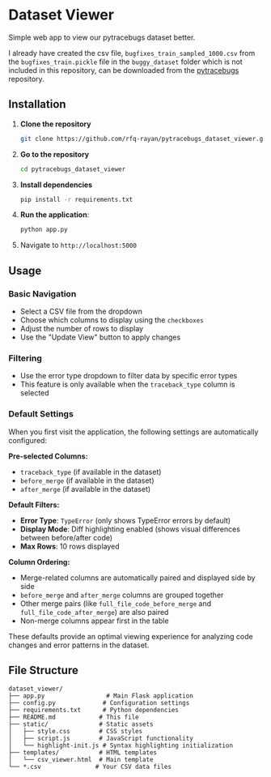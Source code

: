 # Dataset Viewer

Simple web app to view our pytracebugs dataset better.

I already have created the csv file, `bugfixes_train_sampled_1000.csv` from the `bugfixes_train.pickle` file in the `buggy_dataset` folder which is not included in this repository, can be downloaded from the [pytracebugs](https://github.com/acheshkov/pytracebugs) repository.

## Installation

1. **Clone the repository**
   ```bash
   git clone https://github.com/rfq-rayan/pytracebugs_dataset_viewer.git
   ```
2. **Go to the repository**
   ```bash
   cd pytracebugs_dataset_viewer
   ```
3. **Install dependencies**
   ```bash
   pip install -r requirements.txt
   ```

4. **Run the application**:
   ```bash
   python app.py
   ```

5. Navigate to `http://localhost:5000`

## Usage

### Basic Navigation
- Select a CSV file from the dropdown
- Choose which columns to display using the `checkboxes`
- Adjust the number of rows to display
- Use the "Update View" button to apply changes


### Filtering
- Use the error type dropdown to filter data by specific error types
- This feature is only available when the `traceback_type` column is selected

### Default Settings

When you first visit the application, the following settings are automatically configured:

**Pre-selected Columns:**
- `traceback_type` (if available in the dataset)
- `before_merge` (if available in the dataset)
- `after_merge` (if available in the dataset)

**Default Filters:**
- **Error Type**: `TypeError` (only shows TypeError errors by default)
- **Display Mode**: Diff highlighting enabled (shows visual differences between before/after code)
- **Max Rows**: 10 rows displayed

**Column Ordering:**
- Merge-related columns are automatically paired and displayed side by side
- `before_merge` and `after_merge` columns are grouped together
- Other merge pairs (like `full_file_code_before_merge` and `full_file_code_after_merge`) are also paired
- Non-merge columns appear first in the table

These defaults provide an optimal viewing experience for analyzing code changes and error patterns in the dataset.

## File Structure

```
dataset_viewer/
├── app.py                 # Main Flask application
├── config.py             # Configuration settings
├── requirements.txt      # Python dependencies
├── README.md            # This file
├── static/              # Static assets
│   ├── style.css        # CSS styles
│   ├── script.js        # JavaScript functionality
│   └── highlight-init.js # Syntax highlighting initialization
├── templates/           # HTML templates
│   └── csv_viewer.html  # Main template
└── *.csv               # Your CSV data files
```

